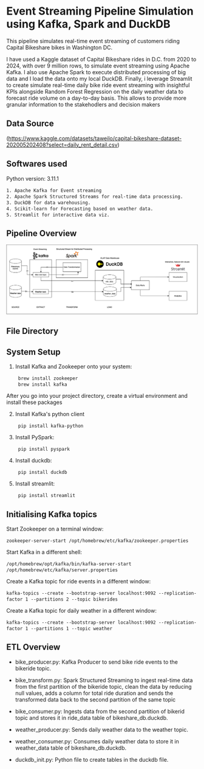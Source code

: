 
# Event Streaming Pipeline Simulation using Kafka, Spark and DuckDB

This pipeline simulates real-time event streaming of customers riding Capital Bikeshare bikes in Washington DC.

I have used a Kaggle dataset of Capital Bikeshare rides in D.C. from 2020 to 2024, with over 9 million rows, to simulate event streaming using Apache Kafka. I also use Apache Spark to execute distributed processing of big data and I load the data onto my local DuckDB. Finally, i leverage Streamlit to create simulate real-time daily bike ride event streaming with insightful KPIs alongside Random Forest Regression on the daily weather data to forecast ride volume on a day-to-day basis. This allows to provide more granular information to the stakehodlers and decision makers

## Data Source
(https://www.kaggle.com/datasets/taweilo/capital-bikeshare-dataset-202005202408?select=daily_rent_detail.csv)

## Softwares used

Python version: 3.11.1

    1. Apache Kafka for Event streaming
    2. Apache Spark Structured Streams for real-time data processing.
    3. DuckDB for data warehousing.
    4. Scikit-learn for Forecasting based on weather data.
    5. Streamlit for interactive data viz. 
## Pipeline Overview

<img src="images/system design.png" alt="Pipeline" width="700"/>

## File Directory
## System Setup

1. Install Kafka and Zookeeper onto your system:

        brew install zookeeper
        brew install kafka

After you go into your project directory, create a virtual environment and install these packages

2. Install Kafka's python client

        pip install kafka-python
    

3. Install PySpark:

        pip install pyspark

4. Install duckdb:

        pip install duckdb

5. Install streamlit:

        pip install streamlit
## Initialising Kafka topics

Start Zookeeper on a terminal window:

    zookeeper-server-start /opt/homebrew/etc/kafka/zookeeper.properties

Start Kafka in a different shell:

    /opt/homebrew/opt/kafka/bin/kafka-server-start /opt/homebrew/etc/kafka/server.properties

Create a Kafka topic for ride events in a different window:

    kafka-topics --create --bootstrap-server localhost:9092 --replication-factor 1 --partitions 2 --topic bikerides

Create a Kafka topic for daily weather in a different window:

    kafka-topics --create --bootstrap-server localhost:9092 --replication-factor 1 --partitions 1 --topic weather
## ETL Overview

* bike_producer.py: Kafka Producer to send bike ride events to the bikeride topic.

* bike_transform.py: Spark Structured Streaming to ingest real-time data from the first partition of the bikeride topic, clean the data by reducing null values, adds a column for total ride duration and sends the transformed data back to the second partition of the same topic

* bike_consumer.py: Ingests data from the second partition of bikerid topic and stores it in ride_data table of bikeshare_db.duckdb.

* weather_producer.py: Sends daily weather data to the weather topic.

* weather_consumer.py: Consumes daily weather data to store it in weather_data table of bikeshare_db.duckdb.

* duckdb_init.py: Python file to create tables in the duckdb file.
